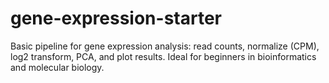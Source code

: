# gene-expression-starter
Basic pipeline for gene expression analysis: read counts, normalize (CPM), log2 transform, PCA, and plot results. Ideal for beginners in bioinformatics and molecular biology.
